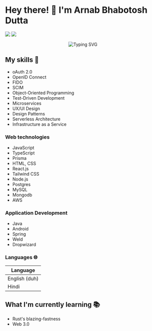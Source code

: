 # Hey there! 👋 I'm Arnab Bhabotosh Dutta
[<img src="https://img.shields.io/badge/linkedin-%230077B5.svg?&style=for-the-badge&logo=linkedin&logoColor=white" />](https://www.linkedin.com/in/arnab-dutta-38584a74/)
[<img src="https://img.shields.io/badge/Medium-%230A0A0A.svg?&style=for-the-badge&logo=dev-dot-to&logoColor=white" />](https://medium.com/@arnab.bdutta)
<div align="center">
  <img src="https://readme-typing-svg.herokuapp.com?font=Fira+Code&size=30&duration=3000&pause=1000&color=36BCF7&background=00000000&center=true&vCenter=true&width=600&height=100&lines=IAM+Specialist;oAuth+2.0;OpenID+Connect;Full+Stack+Developer;Java;Javascript;Microservices;UX/UI+Design;Passionate+Learner;Serverless+Architecture;Infrastructure+as+a+Service;Object-Oriented+Programming" alt="Typing SVG" />
</div>

## My skills 📜

- oAuth 2.0
- OpenID Connect
- FIDO
- SCIM
- Object-Oriented Programming
- Test-Driven Development
- Microservices 
- UX/UI Design
- Design Patterns
- Serverless Architecture
- Infrastructure as a Service
### Web technologies

- JavaScript
- TypeScript
- Prisma
- HTML, CSS
- React.js
- Tailwind CSS
- Node.js 
- Postgres
- MySQL
- Mongodb
- AWS

### Application Development

- Java
- Android
- Spring
- Weld
- Dropwizard

### Languages 🌐

| Language      |
| ------------- | 
| English (duh) |
| Hindi        |


## What I'm currently learning 📚

- Rust's blazing-fastness
- Web 3.0
<!--
**duttarnab/duttarnab** is a ✨ _special_ ✨ repository because its `README.md` (this file) appears on your GitHub profile.

Here are some ideas to get you started:

- 🔭 I’m currently working on ...
- 🌱 I’m currently learning ...
- 👯 I’m looking to collaborate on ...
- 🤔 I’m looking for help with ...
- 💬 Ask me about ...
- 📫 How to reach me: ...
- 😄 Pronouns: ...
- ⚡ Fun fact: ...
-->
